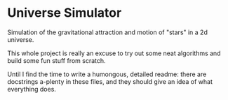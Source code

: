 Universe Simulator
==================

Simulation of the gravitational attraction and motion of "stars" in a 2d universe.

This whole project is really an excuse to try out some neat algorithms and build some fun stuff from scratch.

Until I find the time to write a humongous, detailed readme: there are docstrings a-plenty in these files, and they should give an idea of what everything does. 
